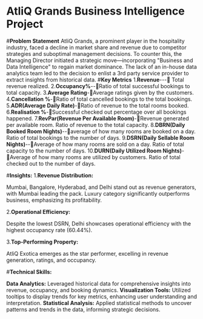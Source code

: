 # AtliQ Grands Business Intelligence Project
#**Problem Statement**
AtliQ Grands, a prominent player in the hospitality industry, faced a decline in market share and revenue due to competitor strategies and suboptimal management decisions. To counter this, the Managing Director initiated a strategic move—incorporating "Business and Data Intelligence" to regain market dominance. The lack of an in-house data analytics team led to the decision to enlist a 3rd party service provider to extract insights from historical data.
#**Key Metrics**
1.**Revenue**--- Total revenue realized.
2.**Occupancy%**--Ratio of total successful bookings to total capacity.
3.**Average Rating**-Average ratings given by the customers.
4.**Cancellation %**-Ratio of total cancelled bookings to the total bookings.
5.**ADR(Average Daily Rate)**-Ratio of revenue to the total rooms booked.
6.**Realisation %**-Successful checked out percentage over all bookings happened.
7.**RevPar(Revenue Per Available Room)**-Revenue generated per available room. Ratio of revenue to the total capacity.
8.**DBRN(Daily Booked Room Nights)**--average of how many rooms are booked on a day. Ratio of total bookings to the number of days.
9.**DSRN(Daily Sellable Room Nights)**--Average of how many rooms are sold on a day. Ratio of total capacity to the number of days.
10.**DURN(Daily Utilized Room Nights)**-Average of how many rooms are utilized by customers. Ratio of total checked out to the number of days.

#**Insights:**
1.**Revenue Distribution:**

Mumbai, Bangalore, Hyderabad, and Delhi stand out as revenue generators, with Mumbai leading the pack.
Luxury category significantly outperforms business, emphasizing its profitability.

2.**Operational Efficiency:**

Despite the lowest DSRN, Delhi showcases operational efficiency with the highest occupancy rate (60.44%).

3.**Top-Performing Property:**

AtliQ Exotica emerges as the star performer, excelling in revenue generation, ratings, and occupancy.

#**Technical Skills:**

**Data Analytics:** Leveraged historical data for comprehensive insights into revenue, occupancy, and booking dynamics.
**Visualization Tools:** Utilized tooltips to display trends for key metrics, enhancing user understanding and interpretation.
**Statistical Analysis:** Applied statistical methods to uncover patterns and trends in the data, informing strategic decisions.


